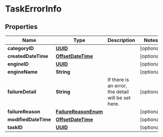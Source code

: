 

# TaskErrorInfo

## Properties

Name | Type | Description | Notes
------------ | ------------- | ------------- | -------------
**categoryID** | [**UUID**](UUID.md) |  |  [optional]
**createdDateTime** | [**OffsetDateTime**](OffsetDateTime.md) |  |  [optional]
**engineID** | [**UUID**](UUID.md) |  |  [optional]
**engineName** | **String** |  |  [optional]
**failureDetail** | **String** | If there is an error, the detail will be set here. |  [optional]
**failureReason** | [**FailureReasonEnum**](FailureReasonEnum.md) |  |  [optional]
**modifiedDateTime** | [**OffsetDateTime**](OffsetDateTime.md) |  |  [optional]
**taskID** | [**UUID**](UUID.md) |  |  [optional]



